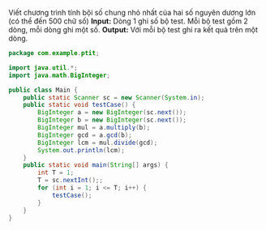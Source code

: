 Viết chương trình tính bội số chung nhỏ nhất của hai số nguyên dương lớn (có thể đến 500 chữ số)
**Input:**
Dòng 1 ghi số bộ test. Mỗi bộ test gồm 2 dòng, mỗi dòng ghi một số.
**Output:**
Với mỗi bộ test ghi ra kết quả trên một dòng.
```java
package com.example.ptit;

import java.util.*;
import java.math.BigInteger;

public class Main {
    public static Scanner sc = new Scanner(System.in);
    public static void testCase() {
        BigInteger a = new BigInteger(sc.next());
        BigInteger b = new BigInteger(sc.next());
        BigInteger mul = a.multiply(b);
        BigInteger gcd = a.gcd(b);
        BigInteger lcm = mul.divide(gcd);
        System.out.println(lcm);
    }
    public static void main(String[] args) {
        int T = 1;
        T = sc.nextInt();;
        for (int i = 1; i <= T; i++) {
            testCase();
        }
    }
}

```

